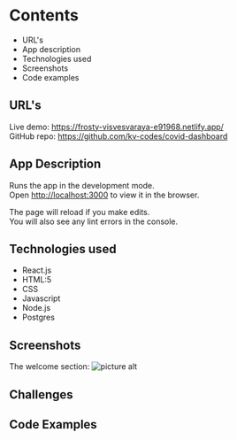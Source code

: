 # Contents

* URL's
* App description
* Technologies used
* Screenshots
* Code examples

## URL's
Live demo: https://frosty-visvesvaraya-e91968.netlify.app/ \
GitHub repo: https://github.com/kv-codes/covid-dashboard 




## App Description

Runs the app in the development mode.\
Open [http://localhost:3000](http://localhost:3000) to view it in the browser.

The page will reload if you make edits.\
You will also see any lint errors in the console.

## Technologies used

* React.js 
* HTML:5
* CSS
* Javascript
* Node.js
* Postgres

## Screenshots 

The welcome section:
![picture alt](https://github.com/kv-codes/Calorie-Calculator-Client/blob/main/public/CalorieCalc-disp2.png/200x150 "Title is optional")

## Challenges

## Code Examples



